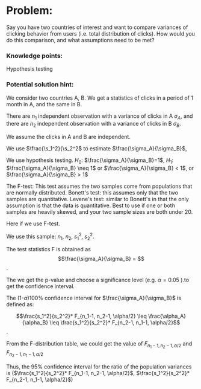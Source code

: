 # Problem:

Say you have two countries of interest and want to compare variances of clicking behavior from users (i.e. total distribution of clicks). How would you do this comparison, and what assumptions need to be met?


### Knowledge points: 
 Hypothesis testing

### Potential solution hint:


We consider two countries A, B.  We get a statistics of clicks in a period of 1 month in A, and the same in B.

There are $n_1$ independent observation with a variance of clicks in A $\sigma_A$, and there are $n_2$ independent observation with a variance of clicks in B $\sigma_B$.

We assume the clicks in A and B are independent.

We use $\frac{\s_1^2}{\s_2^2$ to estimate $\frac{\sigma_A}{\sigma_B}$, 

We use hypothesis testing.
$H_0$: $\frac{\sigma_A}{\sigma_B}=1$, 
$H_1$: $\frac{\sigma_A}{\sigma_B} \neq 1$ or $\frac{\sigma_A}{\sigma_B} < 1$, or $\frac{\sigma_A}{\sigma_B} > 1$

The F-test: This test assumes the two samples come from populations that are normally distributed.
Bonett's test: this assumes only that the two samples are quantitative.
Levene's test: similar to Bonett's in that the only assumption is that the data is quantitative. Best to use if one or both samples are heavily skewed, and your two sample sizes are both under 20.

Here if we use F-test.

We use this sample:
$n_1$, $n_2$, $s_1^2$, $s_2^2$.

The test statistics F is obtained as 
$$\frac{\sigma_A}{\sigma_B} = $$.

The we get the p-value and choose a significance level (e.g. $\alpha = 0.05$ ).to get the confidence interval.

The (1-$\alpha$)100% confidence interval for $\frac{\sigma_A}{\sigma_B}$ is defined as:

$$\frac{s_1^2}{s_2^2}* F_{n_1-1, n_2-1, \alpha/2} \leq \frac{\alpha_A}{\alpha_B} \leq \frac{s_1^2}{s_2^2}* F_{n_2-1, n_1-1, \alpha/2}$$.

From the F-distribution table, we could get the value of $F_{n_1-1, n_2-1, \alpha/2}$ and $F_{n_2-1, n_1-1, \alpha/2}$

Thus, the 95% confidence interval for the ratio of the population variances is ($\frac{s_1^2}{s_2^2}* F_{n_1-1, n_2-1, \alpha/2}$, $\frac{s_1^2}{s_2^2}* F_{n_2-1, n_1-1, \alpha/2}$)

